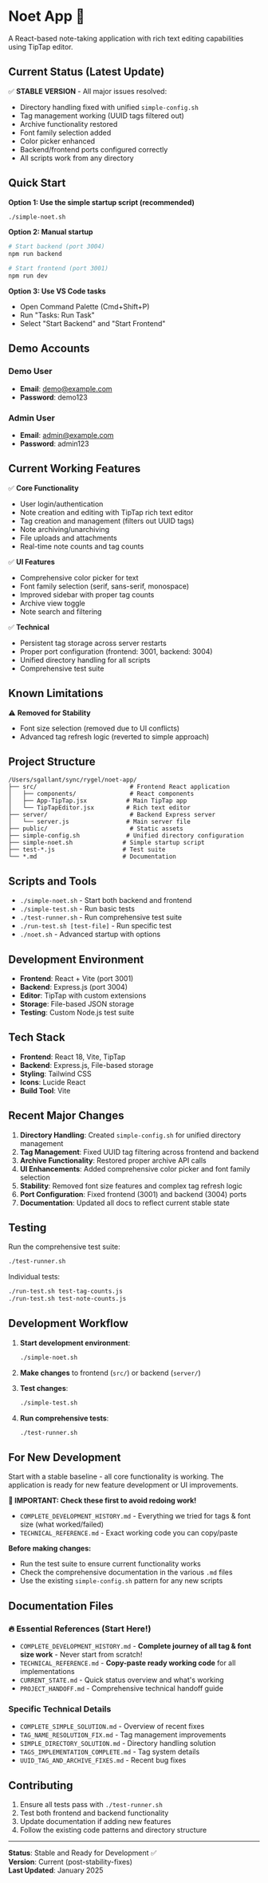 # Noet App 📝

A React-based note-taking application with rich text editing capabilities using TipTap editor.

## Current Status (Latest Update)

✅ **STABLE VERSION** - All major issues resolved:
- Directory handling fixed with unified `simple-config.sh`
- Tag management working (UUID tags filtered out)
- Archive functionality restored
- Font family selection added
- Color picker enhanced
- Backend/frontend ports configured correctly
- All scripts work from any directory

## Quick Start

**Option 1: Use the simple startup script (recommended)**
```bash
./simple-noet.sh
```

**Option 2: Manual startup**
```bash
# Start backend (port 3004)
npm run backend

# Start frontend (port 3001) 
npm run dev
```

**Option 3: Use VS Code tasks**
- Open Command Palette (Cmd+Shift+P)
- Run "Tasks: Run Task" 
- Select "Start Backend" and "Start Frontend"

## Demo Accounts

### Demo User
- **Email**: demo@example.com
- **Password**: demo123

### Admin User
- **Email**: admin@example.com
- **Password**: admin123

## Current Working Features

✅ **Core Functionality**
- User login/authentication
- Note creation and editing with TipTap rich text editor
- Tag creation and management (filters out UUID tags)
- Note archiving/unarchiving
- File uploads and attachments
- Real-time note counts and tag counts

✅ **UI Features**
- Comprehensive color picker for text
- Font family selection (serif, sans-serif, monospace)
- Improved sidebar with proper tag counts
- Archive view toggle
- Note search and filtering

✅ **Technical**
- Persistent tag storage across server restarts
- Proper port configuration (frontend: 3001, backend: 3004)
- Unified directory handling for all scripts
- Comprehensive test suite

## Known Limitations

⚠️ **Removed for Stability**
- Font size selection (removed due to UI conflicts)
- Advanced tag refresh logic (reverted to simple approach)

## Project Structure

```
/Users/sgallant/sync/rygel/noet-app/
├── src/                          # Frontend React application
│   ├── components/               # React components
│   ├── App-TipTap.jsx           # Main TipTap app
│   └── TipTapEditor.jsx         # Rich text editor
├── server/                       # Backend Express server
│   └── server.js                # Main server file
├── public/                       # Static assets
├── simple-config.sh             # Unified directory configuration
├── simple-noet.sh              # Simple startup script
├── test-*.js                   # Test suite
└── *.md                        # Documentation
```

## Scripts and Tools

- `./simple-noet.sh` - Start both backend and frontend
- `./simple-test.sh` - Run basic tests
- `./test-runner.sh` - Run comprehensive test suite
- `./run-test.sh [test-file]` - Run specific test
- `./noet.sh` - Advanced startup with options

## Development Environment

- **Frontend**: React + Vite (port 3001)
- **Backend**: Express.js (port 3004)
- **Editor**: TipTap with custom extensions
- **Storage**: File-based JSON storage
- **Testing**: Custom Node.js test suite

## Tech Stack

- **Frontend**: React 18, Vite, TipTap
- **Backend**: Express.js, File-based storage
- **Styling**: Tailwind CSS
- **Icons**: Lucide React
- **Build Tool**: Vite

## Recent Major Changes

1. **Directory Handling**: Created `simple-config.sh` for unified directory management
2. **Tag Management**: Fixed UUID tag filtering across frontend and backend
3. **Archive Functionality**: Restored proper archive API calls
4. **UI Enhancements**: Added comprehensive color picker and font family selection
5. **Stability**: Removed font size features and complex tag refresh logic
6. **Port Configuration**: Fixed frontend (3001) and backend (3004) ports
7. **Documentation**: Updated all docs to reflect current stable state

## Testing

Run the comprehensive test suite:
```bash
./test-runner.sh
```

Individual tests:
```bash
./run-test.sh test-tag-counts.js
./run-test.sh test-note-counts.js
```

## Development Workflow

1. **Start development environment**:
   ```bash
   ./simple-noet.sh
   ```

2. **Make changes** to frontend (`src/`) or backend (`server/`)

3. **Test changes**:
   ```bash
   ./simple-test.sh
   ```

4. **Run comprehensive tests**:
   ```bash
   ./test-runner.sh
   ```

## For New Development

Start with a stable baseline - all core functionality is working. The application is ready for new feature development or UI improvements. 

**🚨 IMPORTANT: Check these first to avoid redoing work!**
- `COMPLETE_DEVELOPMENT_HISTORY.md` - Everything we tried for tags & font size (what worked/failed)
- `TECHNICAL_REFERENCE.md` - Exact working code you can copy/paste

**Before making changes:**
- Run the test suite to ensure current functionality works
- Check the comprehensive documentation in the various `.md` files
- Use the existing `simple-config.sh` pattern for any new scripts

## Documentation Files

### 🔥 Essential References (Start Here!)
- `COMPLETE_DEVELOPMENT_HISTORY.md` - **Complete journey of all tag & font size work** - Never start from scratch!
- `TECHNICAL_REFERENCE.md` - **Copy-paste ready working code** for all implementations
- `CURRENT_STATE.md` - Quick status overview and what's working
- `PROJECT_HANDOFF.md` - Comprehensive technical handoff guide

### Specific Technical Details
- `COMPLETE_SIMPLE_SOLUTION.md` - Overview of recent fixes
- `TAG_NAME_RESOLUTION_FIX.md` - Tag management improvements
- `SIMPLE_DIRECTORY_SOLUTION.md` - Directory handling solution
- `TAGS_IMPLEMENTATION_COMPLETE.md` - Tag system details
- `UUID_TAG_AND_ARCHIVE_FIXES.md` - Recent bug fixes

## Contributing

1. Ensure all tests pass with `./test-runner.sh`
2. Test both frontend and backend functionality
3. Update documentation if adding new features
4. Follow the existing code patterns and directory structure

---

**Status**: Stable and Ready for Development ✅  
**Version**: Current (post-stability-fixes)  
**Last Updated**: January 2025

